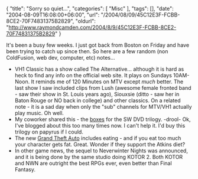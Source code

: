 {
	"title": "Sorry so quiet...",
	"categories": [
		"Misc"
	],
	"tags": [],
	"date": "2004-08-09T16:08:00+06:00",
	"url": "/2004/08/09/45C12E3F-FCBB-8CE2-70F74831375B2829",
	"oldurl": "http://www.raymondcamden.com/2004/8/9/45C12E3F-FCBB-8CE2-70F74831375B2829"
}

It's been a busy few weeks. I just got back from Boston on Friday and have been trying to catch up since then. So here are a few random (non ColdFusion, web dev, computer, etc) notes...

<ul>
<li>VH1 Classic has a show called The Alternative... although it is hard as heck to find any info on the official web site. It plays on Sundays 10AM-Noon. It reminds me of 120 Minutes on MTV except <i>much</i> better. The last show I saw included clips from Lush (awesome female fronted band - saw their show in St. Louis years ago), Siouxsie (ditto - saw her in Baton Rouge or NO back in college) and other classics. On a related note - it is a sad day when only the "sub" channels for MTV/VH1 actually play music. Oh well.
<li>My coworker shared this - the <a href="http://www.starwars.com/episode-iv/news/2004/06/news20040624.html">boxes</a> for the SW DVD trilogy. -drool- Ok, I've blogged about this too many times now. I can't help it. I'd buy this trilogy on papyrus if I could.
<li>The new <a href="http://the-magicbox.com/0407/game072604a.shtml)http://the-magicbox.com/0407/game072604a.shtml">Grand Theft Auto</a> includes eating - and if you eat too much your character gets fat. Great. Wonder if they support the Atkins diet?
<li>In other game news, the sequel to Neverwinter Nights was announced, and it is being done by the same studio doing KOTOR 2. Both KOTOR and NWN are outright the best RPGs ever, even better than Final Fantasy.
</ul>